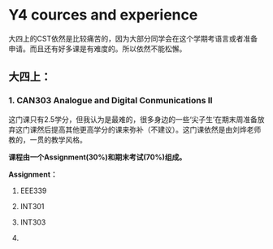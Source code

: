 # Y4 cources and experience

大四上的CST依然是比较痛苦的，因为大部分同学会在这个学期考语言或者准备申请。而且还有好多课是有难度的。所以依然不能松懈。



## 大四上：

### 1. CAN303 Analogue and Digital Conmunications II

这门课只有2.5学分，但我认为是最难的，很多身边的一些‘尖子生’在期末周准备放弃这门课然后提高其他更高学分的课来弥补（不建议）。这门课依然是由刘烨老师教的，一贯的教学风格。

**课程由一个Assignment(30%)和期末考试(70%)组成。**

**Assignment：**





1. EEE339
2. INT301
3. INT303





1.
